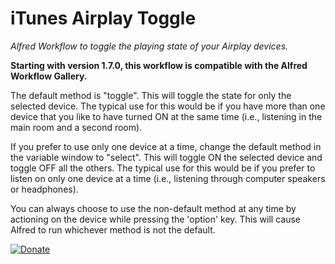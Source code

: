# iTunes Airplay Toggle

*Alfred Workflow to toggle the playing state of your Airplay devices.*

**Starting with version 1.7.0, this workflow is compatible with the Alfred Workflow Gallery.**

The default method is "toggle". This will toggle the state for only the selected device. The typical use for this would be if you have more than one device that you like to have turned ON at the same time (i.e., listening in the main room and a second room).

If you prefer to use only one device at a time, change the default method in the variable window to "select". This will toggle ON the selected device and toggle OFF all the others. The typical use for this would be if you prefer to listen on only one device at a time (i.e., listening through computer speakers or headphones).

You can always choose to use the non-default method at any time by actioning on the device while pressing the 'option' key. This will cause Alfred to run whichever method is not the default.

[![Donate](https://img.shields.io/badge/Donate-PayPal-green.svg)](https://www.paypal.com/donate/?hosted_button_id=N67Q99HLLYR9N)
